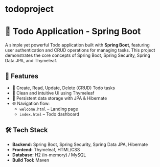# todoproject
# 📝 Todo Application - Spring Boot

A simple yet powerful Todo application built with **Spring Boot**, featuring user authentication and CRUD operations for managing tasks. This project demonstrates the core concepts of Spring Boot, Spring Security, Spring Data JPA, and Thymeleaf.

## 🚀 Features

- 🧾 Create, Read, Update, Delete (CRUD) Todo tasks
- 🎨 Clean and intuitive UI using Thymeleaf
- 📄 Persistent data storage with JPA & Hibernate
- 🌐 Navigation flow:  
  - `welcome.html` – Landing page  
  - `index.html` – Todo dashboard

## 🛠️ Tech Stack

- **Backend:** Spring Boot, Spring Security, Spring Data JPA, Hibernate
- **Frontend:** Thymeleaf, HTML/CSS
- **Database:** H2 (in-memory) / MySQL 
- **Build Tool:** Maven




